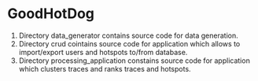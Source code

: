 # GoodHotDog

1. Directory data_generator contains source code for data generation.
2. Directory crud cointains source code for application which allows to import/export users and hotspots to/from database.
3. Directory processing_application constains source code for application which clusters traces and ranks traces and hotspots.
